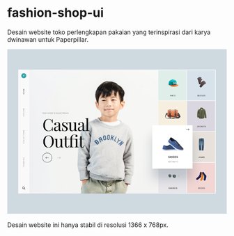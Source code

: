 # fashion-shop-ui
Desain website toko perlengkapan pakaian yang terinspirasi dari karya dwinawan untuk Paperpillar.

![alt text](https://github.com/novandi18/fashion-shop-ui/blob/main/img/preview.png)

Desain website ini hanya stabil di resolusi 1366 x 768px.
